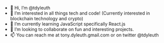 - 👋 Hi, I’m @tdyleuth
- 👀 I’m interested in all things tech and code! (Currently interested in blockchain technology and crypto)
- 🌱 I’m currently learning JavaScript specifically React.js 
- 💞️ I’m looking to collaborate on fun and interesting projects.
- 📫 You can reach me at tony.dyleuth.gmail.com or on twitter @tdyleuth

<!---
tdyleuth/tdyleuth is a ✨ special ✨ repository because its `README.md` (this file) appears on your GitHub profile.
You can click the Preview link to take a look at your changes.
--->
